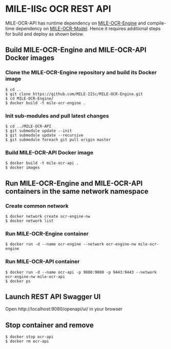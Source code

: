 # MILE-IISc OCR REST API

MILE-OCR-API has runtime dependency on [MILE-OCR-Engine](https://github.com/MILE-IISc/MILE-OCR-Engine.git) and compile-time dependency on [MILE-OCR-Model](https://github.com/MILE-IISc/MILE-OCR-Model.git). Hence it requires additional steps for build and deploy as shown below.

## Build MILE-OCR-Engine and MILE-OCR-API Docker images

### Clone the MILE-OCR-Engine repository and build its Docker image
```
$ cd ..
$ git clone https://github.com/MILE-IISc/MILE-OCR-Engine.git
$ cd MILE-OCR-Engine/
$ docker build -t mile-ocr-engine .
```

### Init sub-modules and pull latest changes
```
$ cd ../MILE-OCR-API
$ git submodule update --init
$ git submodule update --recursive
$ git submodule foreach git pull origin master
```

### Build MILE-OCR-API Docker image
```
$ docker build -t mile-ocr-api .
$ docker images
```

## Run MILE-OCR-Engine and MILE-OCR-API containers in the same network namespace

### Create common network
```
$ docker network create ocr-engine-nw
$ docker network list
```

### Run MILE-OCR-Engine container
```
$ docker run -d --name ocr-engine --network ocr-engine-nw mile-ocr-engine
```

### Run MILE-OCR-API container
```
$ docker run -d --name ocr-api -p 9080:9080 -p 9443:9443 --network ocr-engine-nw mile-ocr-api
$ docker ps
```

## Launch REST API Swagger UI

Open http://localhost:9080/openapi/ui/ in your browser


## Stop container and remove
```
$ docker stop ocr-api
$ docker rm ocr-api
```
